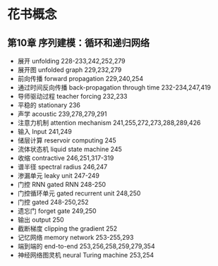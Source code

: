 # 花书概念

## 第10章 序列建模：循环和递归网络

- 展开 unfolding 228-233,242,252,279
- 展开图 unfolded graph 229,232,279
- 前向传播 forward propagation 229,240,254
- 通过时间反向传播 back-propagation through time 232-234,247,419
- 导师驱动过程 teacher forcing 232,233
- 平稳的 stationary 236
- 声学 acoustic 239,278,279,291
- 注意力机制 attention mechanism 241,255,272,273,288,289,426
- 输入 Input 241,249
- 储层计算 reservoir computing 245
- 流体状态机 liquid state machine 245
- 收缩 contractive 246,251,317-319
- 谱半径 spectral radius 246,247
- 渗漏单元 leaky unit 247-249
- 门控 RNN gated RNN 248-250
- 门控循环单元 gated recurrent unit 248,250
- 门控 gated 248-250,252
- 遗忘门 forget gate 249,250
- 输出 output 250
- 截断梯度 clipping the gradient 252
- 记忆网络 memory network 253-255,293
- 端到端的 end-to-end 253,256,258,259,279,354
- 神经网络图灵机 neural Turing machine 253,254
